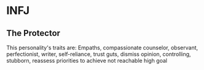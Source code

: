 # INFJ

## The Protector

This personality's traits are:
 Empaths, compassionate counselor, observant, perfectionist, writer, self-reliance, trust guts, dismiss opinion, controlling, stubborn, reassess priorities to achieve not reachable high goal
